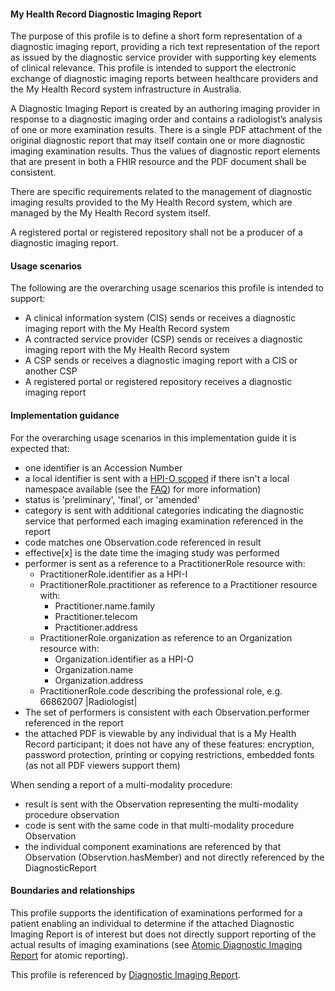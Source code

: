 #### My Health Record Diagnostic Imaging Report
The purpose of this profile is to define a short form representation of a diagnostic imaging report, providing a rich text representation of the report as issued by the diagnostic service provider with supporting key elements of clinical relevance. This profile is intended to support the electronic exchange of diagnostic imaging reports between healthcare providers and the My Health Record system infrastructure in Australia.

A Diagnostic Imaging Report is created by an authoring imaging provider in response to a diagnostic imaging order and contains a radiologist’s analysis of one or more examination results. There is a single PDF attachment of the original diagnostic report that may itself contain one or more diagnostic imaging examination results. Thus the values of diagnostic report elements that are present in both a FHIR resource and the PDF document shall be consistent.

There are specific requirements related to the management of diagnostic imaging results provided to the My Health Record system, which are managed by the My Health Record system itself.

A registered portal or registered repository shall not be a producer of a diagnostic imaging report.

#### Usage scenarios
The following are the overarching usage scenarios this profile is intended to support:
* A clinical information system (CIS) sends or receives a diagnostic imaging report with the My Health Record system
* A contracted service provider (CSP) sends or receives a diagnostic imaging report with the My Health Record system
* A CSP sends or receives a diagnostic imaging report with a CIS or another CSP
* A registered portal or registered repository receives a diagnostic imaging report

#### Implementation guidance
For the overarching usage scenarios in this implementation guide it is expected that:
<ul>
<li>one identifier is an Accession Number</li>
<li>a local identifier is sent with a <a href="http://ns.electronichealth.net.au/id/hpio-scoped/report/1.0/index.html">HPI-O scoped</a> if there isn't a local namespace available (see the <a href="https://github.com/AuDigitalHealth/ci-fhir-r4/wiki/Frequently-Asked-Questions">FAQ</a>) for more information)</li>
<li>status is 'preliminary', 'final', or 'amended'</li>
<li>category is sent with additional categories indicating the diagnostic service that performed each imaging examination referenced in the report</li>
<li>code matches one Observation.code referenced in result</li>
<li>effective[x] is the date time the imaging study was performed</li>
<li>performer is sent as a reference to a PractitionerRole resource with:
    <ul>
        <li>PractitionerRole.identifier as a HPI-I</li>
        <li>PractitionerRole.practitioner as reference to a Practitioner resource with:
        <ul>
            <li>Practitioner.name.family</li>
            <li>Practitioner.telecom</li>   
            <li>Practitioner.address</li>   
        </ul></li>
        <li>PractitionerRole.organization as reference to an Organization resource with:
        <ul>
            <li>Organization.identifier as a HPI-O</li>
            <li>Organization.name</li>
            <li>Organization.address</li> 
         </ul></li>
        <li>PractitionerRole.code describing the professional role, e.g. 66862007 |Radiologist|</li>
    </ul></li>
<li>The set of performers is consistent with each Observation.performer referenced in the report</li>
<li>the attached PDF is viewable by any individual that is a My Health Record participant; it does not have any of these features: encryption, password protection, printing or copying restrictions, embedded fonts (as not all PDF viewers support them)</li>
</ul>

When sending a report of a multi-modality procedure:
<ul>
<li>result is sent with the Observation representing the multi-modality procedure observation</li>  
<li>code is sent with the same code in that multi-modality procedure Observation</li>  
<li>the individual component examinations are referenced by that Observation (Observtion.hasMember) and not directly referenced by the DiagnosticReport</li>  
</ul>

#### Boundaries and relationships
This profile supports the identification of examinations performed for a patient enabling an individual to determine if the attached Diagnostic Imaging Report is of interest but does not directly support reporting of the actual results of imaging examinations (see [Atomic Diagnostic Imaging Report](StructureDefinition-diagnosticreport-imag-atomic-1.html) for atomic reporting).

This profile is referenced by [Diagnostic Imaging Report](StructureDefinition-composition-imagreport-1.html).
